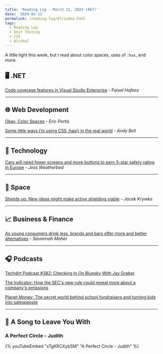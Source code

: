 ```yaml
---
title: 'Reading Log - March 11, 2024 (#67)'
date: '2024-03-11'
permalink: /reading-log/67/index.html
tags:
  - Reading Log
  - Unit Testing
  - CSS
  - Alcohol
---
```


A little light this week, but I read about color spaces, uses of `:has`, and more.
<!-- excerpt -->

## 🖥 .NET

[Code coverage features in Visual Studio Enterprise](https://devblogs.microsoft.com/visualstudio/code-coverage-features-in-visual-studio-enterprise/) - *Faisal Hafeez*

---

## 🌐 Web Development

[Okay, Color Spaces](https://ericportis.com/posts/2024/okay-color-spaces/) - *Eric Portis*

[Some little ways I’m using CSS :has() in the real world](https://piccalil.li/blog/some-little-ways-im-using-css-has-in-the-real-world/) - *Andy Bell*

---

## 🔌 Technology

[Cars will need fewer screens and more buttons to earn 5-star safety rating in Europe](https://www.theverge.com/2024/3/5/24091043/euro-ncap-safety-rating-europe-2026-touchscreen-buttons-dials) - *Jess Weatherbed*

---

## 🚀 Space

[Shields up: New ideas might make active shielding viable](https://arstechnica.com/science/2024/03/shields-up-new-ideas-might-make-active-shielding-viable/) - *Jacek Krywko*

---

## 📈 Business & Finance

[As young consumers drink less, brands and bars offer more and better alternatives](https://www.marketplace.org/2024/03/05/as-young-consumers-drink-less-brands-and-bars-offer-more-and-better-alternatives/) - *Savannah Maher*

---

## 🎧 Podcasts

[Techdirt Podcast #382: Checking In On Bluesky With Jay Graber](https://www.techdirt.com/2024/03/05/techdirt-podcast-episode-382-checking-in-on-bluesky-with-jay-graber/)

[The Indicator: How the SEC's new rule could reveal more about a company's emissions](https://www.npr.org/2024/03/05/1197962791/sec-climate-rule-corporate-emissions-esg-investing)

[Planet Money: The secret world behind school fundraisers and turning kids into salespeople](https://www.npr.org/2024/02/28/1197958355/school-fundraisers)

---

## 🎵 A Song to Leave You With

<h3 class="music">A Perfect Circle - Judith</h3>

{% youTubeEmbed "xTgKRCXybSM" "A Perfect Circle - Judith" %}

